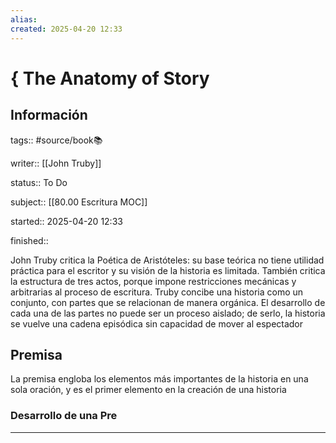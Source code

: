```yaml
---
alias: 
created: 2025-04-20 12:33
---
```

# { The Anatomy of Story
## Información
tags:: #source/book📚 

writer:: [[John Truby]]

status:: To Do

subject:: [[80.00 Escritura MOC]]

started:: 2025-04-20 12:33

finished::

John Truby critica la Poética de Aristóteles: su base teórica no tiene utilidad práctica para el escritor y su visión de la historia es limitada. También critica la estructura de tres actos, porque impone restricciones mecánicas y arbitrarias al proceso de escritura. Truby concibe una historia como un conjunto, con partes que se relacionan de manera orgánica. El desarrollo de cada una de las partes no puede ser un proceso aislado; de serlo, la historia se vuelve una cadena episódica sin capacidad de mover al espectador

## Premisa
La premisa engloba los elementos más importantes de la historia en una sola oración, y es el primer elemento en la creación de una historia

### Desarrollo de una Pre
___

